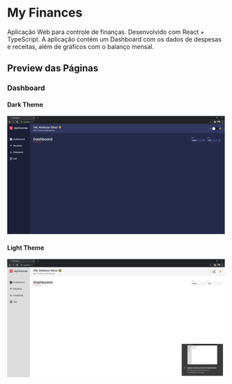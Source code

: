 # My Finances

Aplicação Web para controle de finanças. Desenvolvido com React + TypeScript. A aplicação contém um Dashboard com os dados de despesas e receitas, além de gráficos com o balanço mensal.

## Preview das Páginas

### Dashboard

#### Dark Theme

![Dashboard | Dark Theme](screenshots/dark_theme_dashboard.png)

#### Light Theme

![Dashboard | Light Theme](screenshots/light_theme_dashboard.png)

